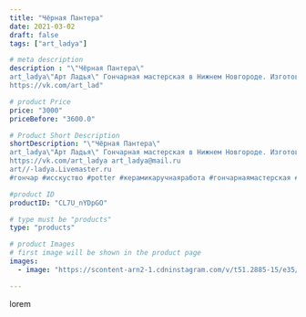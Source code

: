 ```yaml
---
title: "Чёрная Пантера"
date: 2021-03-02
draft: false
tags: ["art_ladya"]

# meta description
description : "\"Чёрная Пантера\" 
art_ladya\"Арт Ладья\" Гончарная мастерская в Нижнем Новгороде. Изготовление керамики и мастер//-классы по обучению. 
https://vk.com/art_lad"

# product Price
price: "3000"
priceBefore: "3600.0"

# Product Short Description
shortDescription: "\"Чёрная Пантера\" 
art_ladya\"Арт Ладья\" Гончарная мастерская в Нижнем Новгороде. Изготовление керамики и мастер//-классы по обучению. 
https://vk.com/art_ladya art_ladya@mail.ru 
art//-ladya.Livemaster.ru
#гончар #исскуство #potter #керамикаручнаяработа #гончарнаямастерская #керамиканазаказ #handmade #посудаизглины #керамика #эксклюзивнаякерамика #африка #decor #ceramicar #mug #пантера #tankard #earthenware #ceramic #design #кошка #magic #restaurant #ceramicart #pint #clay #авторскаякерамика #kett #чернаяпантера #kraft"

#product ID
productID: "CL7U_nYDpGO"

# type must be "products"
type: "products"

# product Images
# first image will be shown in the product page
images:
  - image: "https://scontent-arn2-1.cdninstagram.com/v/t51.2885-15/e35/155307798_742571156401331_5590275596168353295_n.jpg?tp=1&_nc_ht=scontent-arn2-1.cdninstagram.com&_nc_cat=111&_nc_ohc=ft0zgvw1rX0AX_T2ZO_&ccb=7-4&oh=adda616ae1b532f38bc3cb44bf3d77e8&oe=6084ABE3&_nc_sid=86f79a&ig_cache_key=MjUyMDcwMDc0ODk4MDcyMDAxNA%3D%3D.2-ccb7-4"

---
```

lorem
